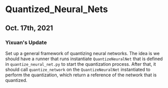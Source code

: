 # Quantized_Neural_Nets

## Oct. 17th, 2021

### Yixuan's Update

Set up a general framework of quantizing neural networks.
The idea is we should have a runner that runs instantiate `QuantizeNeuralNet` 
that is defined in `quantize_neural_net.py` to start the quantization process.
After that, it should call `quantize_network` on the `QuantizeNeuralNet` 
instantiated to perform the quantization, which return a reference of the 
network that is quantized.
